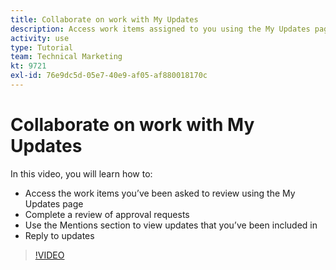 ```yaml
---
title: Collaborate on work with My Updates
description: Access work items assigned to you using the My Updates page.
activity: use
type: Tutorial
team: Technical Marketing
kt: 9721
exl-id: 76e9dc5d-05e7-40e9-af05-af880018170c
---
```

# Collaborate on work with My Updates

In this video, you will learn how to:

* Access the work items you’ve been asked to review using the My Updates page 
* Complete a review of approval requests 
* Use the Mentions section to view updates that you’ve been included in 
* Reply to updates 

>[!VIDEO](https://video.tv.adobe.com/v/340342/?quality=12)
